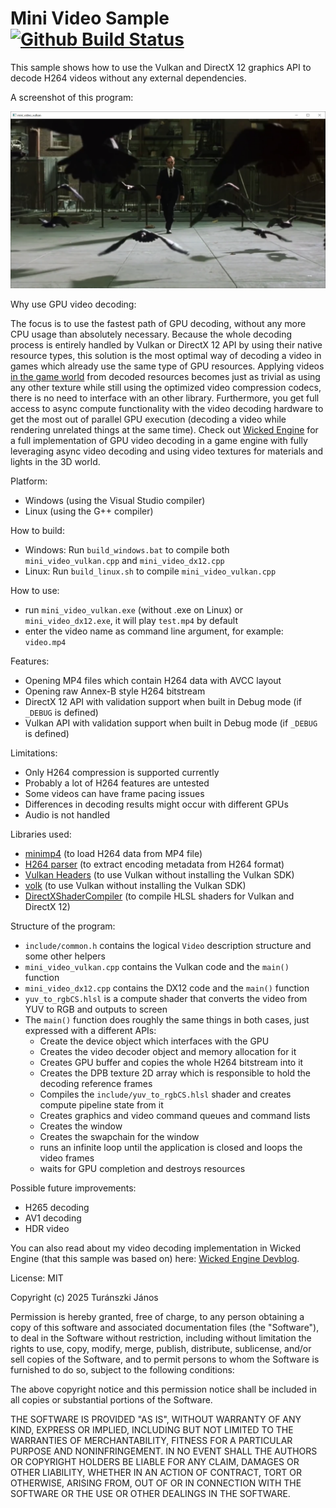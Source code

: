 # Mini Video Sample [![Github Build Status](https://github.com/turanszkij/mini_video/workflows/Build/badge.svg)](https://github.com/turanszkij/mini_video/actions)

This sample shows how to use the Vulkan and DirectX 12 graphics API to decode H264 videos without any external dependencies.

A screenshot of this program:

![screenshot](include/screenshot.png?raw=true "Screenshot")

Why use GPU video decoding:

The focus is to use the fastest path of GPU decoding, without any more CPU usage than absolutely necessary. Because the whole decoding process is entirely handled by Vulkan or DirectX 12 API by using their native resource types, this solution is the most optimal way of decoding a video in games which already use the same type of GPU resources. Applying videos <a href = "https://youtu.be/c1y38w8BZKw?si=O21RdHJtLeHPpBbU">in the game world</a> from decoded resources becomes just as trivial as using any other texture while still using the optimized video compression codecs, there is no need to interface with an other library. Furthermore, you get full access to async compute functionality with the video decoding hardware to get the most out of parallel GPU execution (decoding a video while rendering unrelated things at the same time). Check out <a href = "https://github.com/turanszkij/WickedEngine">Wicked Engine</a> for a full implementation of GPU video decoding in a game engine with fully leveraging async video decoding and using video textures for materials and lights in the 3D world.

Platform:
- Windows (using the Visual Studio compiler)
- Linux (using the G++ compiler)

How to build:
- Windows: Run `build_windows.bat` to compile both `mini_video_vulkan.cpp` and `mini_video_dx12.cpp`
- Linux: Run `build_linux.sh` to compile `mini_video_vulkan.cpp`

How to use:
- run `mini_video_vulkan.exe` (without .exe on Linux) or `mini_video_dx12.exe`, it will play `test.mp4` by default
- enter the video name as command line argument, for example: `video.mp4`

Features:
- Opening MP4 files which contain H264 data with AVCC layout
- Opening raw Annex-B style H264 bitstream
- DirectX 12 API with validation support when built in Debug mode (if `_DEBUG` is defined)
- Vulkan API with validation support when built in Debug mode (if `_DEBUG` is defined)

Limitations:
- Only H264 compression is supported currently
- Probably a lot of H264 features are untested
- Some videos can have frame pacing issues
- Differences in decoding results might occur with different GPUs
- Audio is not handled

Libraries used:
- <a href = "https://github.com/lieff/minimp4">minimp4</a> (to load H264 data from MP4 file)
- <a href = "https://github.com/turanszkij/mini_video/blob/master/include/h264.h">H264 parser</a> (to extract encoding metadata from H264 format)
- <a href = "https://github.com/KhronosGroup/Vulkan-Headers">Vulkan Headers</a> (to use Vulkan without installing the Vulkan SDK)
- <a href = "https://github.com/zeux/volk">volk</a> (to use Vulkan without installing the Vulkan SDK)
- <a href = "https://github.com/microsoft/DirectXShaderCompiler">DirectXShaderCompiler</a> (to compile HLSL shaders for Vulkan and DirectX 12)

Structure of the program:
- `include/common.h` contains the logical `Video` description structure and some other helpers
- `mini_video_vulkan.cpp` contains the Vulkan code and the `main()` function
- `mini_video_dx12.cpp` contains the DX12 code and the `main()` function
- `yuv_to_rgbCS.hlsl` is a compute shader that converts the video from YUV to RGB and outputs to screen
- The `main()` function does roughly the same things in both cases, just expressed with a different APIs:
  - Create the device object which interfaces with the GPU
  - Creates the video decoder object and memory allocation for it
  - Creates GPU buffer and copies the whole H264 bitstream into it
  - Creates the DPB texture 2D array which is responsible to hold the decoding reference frames
  - Compiles the `include/yuv_to_rgbCS.hlsl` shader and creates compute pipeline state from it
  - Creates graphics and video command queues and command lists
  - Creates the window
  - Creates the swapchain for the window
  - runs an infinite loop until the application is closed and loops the video frames
  - waits for GPU completion and destroys resources

Possible future improvements:
- H265 decoding
- AV1 decoding
- HDR video

You can also read about my video decoding implementation in Wicked Engine (that this sample was based on) here: <a href = "https://wickedengine.net/2023/05/vulkan-video-decoding/">Wicked Engine Devblog</a>. 

License: MIT

Copyright (c) 2025 Turánszki János

Permission is hereby granted, free of charge, to any person obtaining a copy
of this software and associated documentation files (the "Software"), to deal
in the Software without restriction, including without limitation the rights
to use, copy, modify, merge, publish, distribute, sublicense, and/or sell
copies of the Software, and to permit persons to whom the Software is
furnished to do so, subject to the following conditions:

The above copyright notice and this permission notice shall be included in
all copies or substantial portions of the Software.

THE SOFTWARE IS PROVIDED "AS IS", WITHOUT WARRANTY OF ANY KIND, EXPRESS OR
IMPLIED, INCLUDING BUT NOT LIMITED TO THE WARRANTIES OF MERCHANTABILITY,
FITNESS FOR A PARTICULAR PURPOSE AND NONINFRINGEMENT.  IN NO EVENT SHALL THE
AUTHORS OR COPYRIGHT HOLDERS BE LIABLE FOR ANY CLAIM, DAMAGES OR OTHER
LIABILITY, WHETHER IN AN ACTION OF CONTRACT, TORT OR OTHERWISE, ARISING FROM,
OUT OF OR IN CONNECTION WITH THE SOFTWARE OR THE USE OR OTHER DEALINGS IN
THE SOFTWARE.
